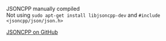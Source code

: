 JSONCPP manually compiled   
Not using `sudo apt-get install libjsoncpp-dev` and `#include <jsoncpp/json/json.h>`   


[JSONCPP on GitHub](https://github.com/open-source-parsers/jsoncpp?tab=readme-ov-file)
